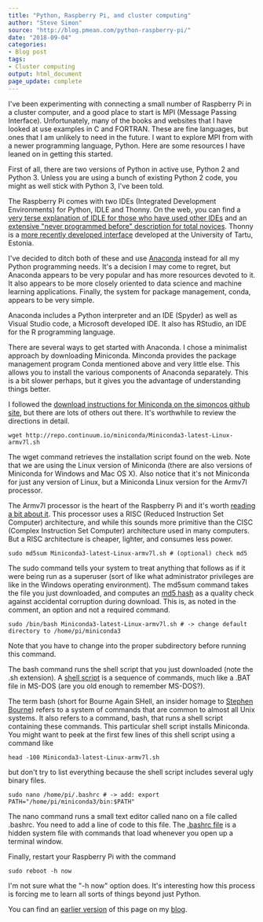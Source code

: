 ```yaml
---
title: "Python, Raspberry Pi, and cluster computing"
author: "Steve Simon"
source: "http://blog.pmean.com/python-raspberry-pi/"
date: "2018-09-04"
categories:
- Blog post
tags:
- Cluster computing
output: html_document
page_update: complete
---
```


I've been experimenting with connecting a small number of Raspberry Pi in a cluster computer, and a good place to start is MPI (Message Passing Interface). Unfortunately, many of the books and websites that I have looked at use examples in C and FORTRAN. These are fine languages, but ones that I am unlikely to need in the future. I want to explore MPI from with a newer programming language, Python. Here are some resources I have leaned on in getting this started.

<!---More--->

First of all, there are two versions of Python in active use, Python 2 and Python 3. Unless you are using a bunch of existing Python 2 code, you might as well stick with Python 3, I've been told.

The Raspberry Pi comes with two IDEs (Integrated Development Environments) for Python, IDLE and Thonny. On the web, you can find a [very terse explanation of IDLE for those who have used other IDEs][idl1] and an [extensive "never programmed before" description for total novices][ras1]. Thonny is a [more recently developed interface][tho1] developed at the University of Tartu, Estonia.

I've decided to ditch both of these and use [Anaconda][ana1] instead for all my Python programming needs. It's a decision I may come to regret, but Anaconda appears to be very popular and has more resources devoted to it. It also appears to be more closely oriented to data science and machine learning applications. Finally, the system for package management, conda, appears to be very simple.

Anaconda includes a Python interpreter and an IDE (Spyder) as well as Visual Studio code, a Microsoft developed IDE. It also has RStudio, an IDE for the R programming language.

There are several ways to get started with Anaconda. I chose a minimalist approach by downloading Miniconda. Minconda provides the package management program Conda mentioned above and very little else. This allows you to install the various components of Anaconda separately. This is a bit slower perhaps, but it gives you the advantage of understanding things better.

I followed the [download instructions for Miniconda on the simoncos github site][min1], but there are lots of others out there. It's worthwhile to review the directions in detail.

    wget http://repo.continuum.io/miniconda/Miniconda3-latest-Linux-armv7l.sh

The wget command retrieves the installation script found on the web. Note that we are using the Linux version of Miniconda (there are also versions of Miniconda for Windows and Mac OS X). Also notice that it's not Miniconda for just any version of Linux, but a Miniconda Linux version for the Armv7l processor.

The Armv7l processor is the heart of the Raspberry Pi and it's worth [reading a bit about it][wik2]. This processor uses a RISC (Reduced Instruction Set Computer) architecture, and while this sounds more primitive than the CISC (Complex Instruction Set Computer) architecture used in many computers. But a RISC architecture is cheaper, lighter, and consumes less power.

    sudo md5sum Miniconda3-latest-Linux-armv7l.sh # (optional) check md5

The sudo command tells your system to treat anything that follows as if it were being run as a superuser (sort of like what administrator privileges are like in the Windows operating environment). The md5sum command takes the file you just downloaded, and computes an [md5 hash][wik1] as a quality check against accidental corruption during download. This is, as noted in the comment, an option and not a required command.

    sudo /bin/bash Miniconda3-latest-Linux-armv7l.sh # -> change default directory to /home/pi/miniconda3

Note that you have to change into the proper subdirectory before running this command.

The bash command runs the shell script that you just downloaded (note the .sh extension). A [shell script][she1] is a sequence of commands, much like a .BAT file in MS-DOS (are you old enough to remember MS-DOS?).

The term bash (short for Bourne Again SHell, an insider homage to [Stephen Bourne][bou1]) refers to a system of commands that are common to almost all Unix systems. It also refers to a command, bash, that runs a shell script containing these commands. This particular shell script installs Miniconda. You might want to peek at the first few lines of this shell script using a command like

    head -100 Miniconda3-latest-Linux-armv7l.sh

but don't try to list everything because the shell script includes several ugly binary files.

    sudo nano /home/pi/.bashrc # -> add: export PATH="/home/pi/miniconda3/bin:$PATH"

The nano command runs a small text editor called nano on a file called .bashrc. You need to add a line of code to this file. The [.bashrc file][bas1] is a hidden system file with commands that load whenever you open up a terminal window.

Finally, restart your Raspberry Pi with the command

    sudo reboot -h now

I'm not sure what the "-h now" option does. It's interesting how this process is forcing me to learn all sorts of things beyond just Python.

You can find an [earlier version][sim1] of this page on my [blog][sim2].

[sim1]: http://blog.pmean.com/python-raspberry-pi/
[sim2]: http://blog.pmean.com

[ana1]: https://en.wikipedia.org/wiki/Anaconda_(Python_distribution)
[bas1]: https://www.maketecheasier.com/what-is-bashrc/
[bou1]: https://en.wikipedia.org/wiki/Stephen_R._Bourne
[idl1]: http://www.raspberry-projects.com/pi/programming-in-python/general-python-programming/idle-python-programming
[min1]: https://gist.github.com/simoncos/a7ce35babeaf73f512be24135c0fbafb
[ras1]: https://www.raspberrypi.org/magpi/program-python/
[she1]: https://www.shellscript.sh/index.html
[tho1]: https://thonny.org/
[wik1]: https://en.wikipedia.org/wiki/MD5
[wik2]: https://en.wikipedia.org/wiki/ARM_architecture